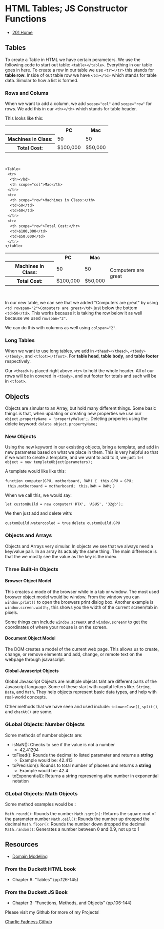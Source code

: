 # HTML Tables; JS Constructor Functions

- [201 Home](https://fadnesscharlie.github.io/reading-notes/201/)

## Tables

To create a Table in HTML we have certain perameters. We use the following code to start out table: `<table></table>`. Everything in our table goes in here. To create a row in our table we use `<tr></tr>` this stands for **table row**. Inside of out table row we have `<td></td>` which stands for table data. Simular to how a list is formed.

### Rows and Colums

When we want to add a column, we add `scope="col"` and `scope="row"` for rows. We add this in our `<th></th>` which stands for table header.

This looks like this:

<Table>
  <tr>
    <th></th>
    <th scope="col">PC</th>
    <th scope="col">Mac</th>
  </tr>
  <tr>
    <th scope="row">Machines in Class:</th>
    <td>50</td>
    <td>50</td>
  </tr>
  <tr>
    <th scope="row">Total Cost:</th>
    <td>$100,000</td>
    <td>$50,000</td>
  </tr>
</table>  
<br>

`<Table>`  
&nbsp;&nbsp;`<tr>`  
&nbsp;&nbsp;&nbsp;&nbsp;`<th></hd>`  
&nbsp;&nbsp;&nbsp;&nbsp;`<th scope="col">Mac</th>`  
&nbsp;&nbsp;`</tr>`  
&nbsp;&nbsp;`<tr>`  
&nbsp;&nbsp;&nbsp;&nbsp;`<th scope="row">Machines in Class:</th>`  
&nbsp;&nbsp;&nbsp;&nbsp;`<td>50</td>`  
&nbsp;&nbsp;&nbsp;&nbsp;`<td>50</td>`  
&nbsp;&nbsp;`</tr>`  
&nbsp;&nbsp;`<tr>`  
&nbsp;&nbsp;&nbsp;&nbsp;`<th scope="row">Total Cost:</hr>`  
&nbsp;&nbsp;&nbsp;&nbsp;`<td>$100,000</td>`  
&nbsp;&nbsp;&nbsp;&nbsp;`<td>$50,000</td>`  
&nbsp;&nbsp;`</tr>`  
`</table>`

<Table>
  <tr>
    <th></th>
    <th scope="col">PC</th>
    <th scope="col">Mac</th>
  </tr>
  <tr>
    <th scope="row">Machines in Class:</th>
    <td>50</td>
    <td>50</td>
    <td rowspan="2">Computers are great</td>
  </tr>
  <tr>
    <th scope="row">Total Cost:</th>
    <td>$100,000</td>
    <td>$50,000</td>
  </tr>
</table>  
<br>

In our new table, we can see that we added "Computers are great" by using `<td rowspan="2">Computers are great</td>` just below the bottom `<td>50</td>`. This works because it is taking the row below it as well because we used `rowspan="2"`.

We can do this with columns as well using `colspan="2"`.

### Long Tables

When we want to use long tables, we add in `<thead></thead>`, `<tbody></tbody>`, and `<tfoot></tfoot>`. For **table head**, **table body**, and **table footer** respectively.

Our `<thead>` is placed right above `<tr>` to hold the whole header. All of our rows will be in covered in `<tbody>`, and out footer for totals and such will be in `<tfoot>`.

## Objects

Objects are simular to an Array, but hold many different things. Some basic things is that, when updating or creating new properties we use our `object.propertyName = 'propertyValue';`. Deleting properies using the delete keyword: `delete object.propertyName;`

### New Objects

Using the new keyword in our exsisting objects, bring  a template, and add in new parametes based on what we place in them. This is very helpful so that if we want to create a template, and we want to add to it, we just: `let object = new templateObject(parameters);`

A template would like like this:

`function computer(GPU, motherboard, RAM) {`
&nbsp;&nbsp;`this.GPU = GPU;`
&nbsp;&nbsp;`this.motherboard = motherboard;`
&nbsp;&nbsp;`this.RAM = RAM;`
`}`

When we call this, we would say:

`let customBuild = new computer('RTX', 'ASUS', '32gb');`

We then just add and delete with:

`customBuild.watercooled = true`
`delete customBuild.GPU`

### Objects and Arrays

Objects and Arrays very simular. In objects we see that we always need a key/value pair. In an array its actualy the same thing. The main difference is that the we mostly see the value as the key is the index.

### Three Built-in Objects

#### Browser Object Model

This creates a mode of the browser while in a tab or window. The most used broswer object model would be window. From the window you can `window.print()` to open the broswers print dialog box. Another example is `window.screen.width;`, this shows you the width of the current screen/tab in pixels.

Some things can include `window.screenX` and `window.screenY` to get the coordinates of where your mouse is on the screen.

#### Document Object Model

The DOM creates a model of the current web page. This allows us to create, change, or remove elements and add, change, or remote text on the webpage through jsavascript.

#### Global Javascript Objects

Global Javascript Objects are multiple objects taht are different parts of the Javascript language. Some of these start with capital letters like. `String`, `Date`, and `Math`. They help objects represent basic data types, and help with real-world concepts.

Other methods that we have seen and used include: `toLowerCase()`, `split()`, and `charAt()` are some.

### GLobal Objects: Number Objects

Some methods of number objects are:

- isNaN(): Checks to see if the value is not a number
  - 42.41294
- toFixed(): Rounds the decimal to listed parameter and returns a **string**
  - Example would be: 42.413
- toPrecision(): Rounds to total number of placees and returns a **string**
  - Example would be: 42.4
- toExponential(): Returns a string represening athe number in exponential notation

### GLobal Objects: Math Objects

Some method examples would be :

`Math.round()`: Rounds the number
`Math.sqrt(n)`: Returns the square root of the parameter number
`Math.ceil()`: Rounds the number up dropped the decimal
`Math.floor()`: Rounds the number down dropped the decimal
`Math.random()`: Generates a number between 0 and 0.9, not up to 1

## Resources

- [Domain Modeling](https://github.com/codefellows/domain_modeling#domain-modeling)

### From the Duckett HTML book

- Chapter 6: “Tables” (pp.126-145)

### From the Duckett JS Book

- Chapter 3: “Functions, Methods, and Objects” (pp.106-144)

Please visit my Github for more of my Projects!

[Charlie Fadness Github](https://github.com/fadnesscharlie)
